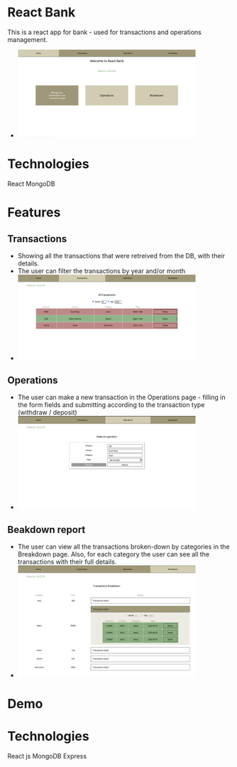 # React Bank
This is a react app for bank - used for transactions and operations management.
- <img src="bank/demo-images/home-page.png" alt="home-page" width=400px>

# Technologies
React
MongoDB

# Features
## Transactions
- Showing all the transactions that were retreived from the DB, with their details.
- The user can filter the transactions by year and/or month
- <img src="bank/demo-images/transactions-page.png" alt="transactions-page" width=400px>

## Operations
- The user can make a new transaction in the Operations page - filling in the form fields and submitting according to the transaction type (withdraw / deposit)
- <img src="bank/demo-images/operations-page.png" alt="operations-page" width=400px>

## Beakdown report
- The user can view all the transactions broken-down by categories in the Breakdown page. Also, for each category the user can see all the transactions with their full details.
- <img src="bank/demo-images/breakdown-page.png" alt="breakdown-page" width=400px>

# Demo


# Technologies
React js
MongoDB
Express